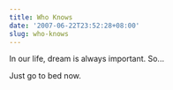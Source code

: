 ```yaml
---
title: Who Knows
date: '2007-06-22T23:52:28+08:00'
slug: who-knows
---
```


In our life, dream is always important. So...

Just go to bed now.
